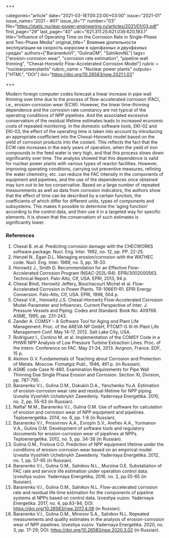 +++

categories="article"
date="2021-03-18T00:23:00+03:00"
issue="2021-01"
issue_name="2021 - #01"
issue_id="1"
number="03"
file="https://static.nuclear-power-engineering.ru/articles/2021/01/03.pdf"
first_page="29"
last_page="40"
udc="621.311.25:621.039.620.193.1"
title="Influence of Operating Time on the Corrosion Rate in Single-Phase and Two-Phase Media"
original_title=" Влияние длительности эксплуатации на скорость коррозии в однофазных и двухфазных средах"
authors=["BaranenkoVI", "GulinaOM", "SalnikovNL"]
tags=["erosion-corrosion wear", "corrosion rate estimation", "pipeline wall thinning", "Chexal-Horowitz Flow-Accelerated Corrosion Model"]
rubric = "nuclearpowerplants"
rubric_name = "Nuclear power plants"
outputs=["HTML", "DOI"]
doi="https://doi.org/10.26583/npe.2021.1.03"

+++

Modern foreign computer codes forecast a linear increase in pipe wall thinning over time due to the process of flow-accelerated corrosion (FAC), i.e., erosion-corrosion wear (ECW). However, the linear time-thinning dependence and the corrosion rate constancy are not typical of the operating conditions of NPP pipelines. And the associated excessive conservatism of the residual lifetime estimates leads to increased economic costs of repeated monitoring. In the domestic software tools, EKI-02 and EKI-03, the effect of the operating time is taken into account by introducing an appropriate coefficient into the Chexal-Horowitz model based on the yield of corrosion products into the coolant. This reflects the fact that the ECW rate increases in the early years of operation, when the yield of iron compounds in the feed water is very high, and that this process slows down significantly over time. The analysis showed that this dependence is valid for nuclear power plants with various types of reactor facilities. However, improving operating conditions, carrying out preventive measures, refining the water chemistry, etc. can reduce the FAC intensity in the components of equipment and pipelines, and the use of the dependences once obtained may turn out to be too conservative. Based on a large number of repeated measurements as well as data from corrosion indicators, the authors show that the effect of time can be described by a certain function, the coefficients of which differ for different units, types of components and subsystems. This makes it possible to determine the ‘aging function’ according to the control data, and then use it in a targeted way for specific elements. It is shown that the conservatism of such estimates is significantly lower.

### References

1. Chexal B. et.al. Predicting corrosion damage with the CHECWORKS software package. Nucl. Eng. Inter. 1992, no. 12, pp. PP. 22-25.
2. Henzel N., Egan D.L. Managing erosion/corrosion with the WATHEC code. Nucl. Eng. Inter. 1989, no. 5, pp. 18-20.
3. Horowitz J., Smith D. Recommendation for an Effective Flow-Accelerated Corrosion Program (NSAC-202L-R4). EPRI/3002000563. Technical Report. Palo-Alto, Clf, USA. EPRI, 2013, 94 p.
4. Chexal Bindi, Horowitz Jeffery, Bouchacourt Michel et al. Flow-Accelerated Corrosion in Power Plants. TR-106611-R1. EPRI Energy Conversion. Palo-Alto, Clf, USA. EPRI, 1998, 504 p.
5. Chexal V.K., Horowitz J.S. Chexal-Horowitz Flow-Accelerated Corrosion Model-Parameter and Influences. Current Perspective of Inter. J. Pressure Vessels and Piping: Codes and Standard. Book No. 409768. ASME, 1995, pp. 231-243.
6. Zander A. COMSY – A Software Tool for Aging and Plant Life Management. Proc. of the AREVA NP GmbH, PTCMT-G III-th Plant Life Management Conf. May 14-17, 2012. Salt Lake City, USA.
7. Rodriguez I., Contino M. et al. Implementation of the COMSY Code in a PHWR NPP Analysis of Low Pressure Turbine Extraction Lines. Proc. of the Intern. Conference on FAC. May 21-24, 2013. Avignon, France. EDF, 15 p.
8. Akimov G.V. Fundamentals of Teaching about Corrosion and Protection of Metals. Moscow. Fizmatgiz Publ., 1946, 461 p. (in Russian).
9. ASME code Case N-480. Examination Requirements for Pipe Wall Thinning Due Single Phase Erosion and Сorrosion. Section XI, Division, pp. 787-795.
10. Baranenko V.I., Gulina O.M., Dokukin D.A., Yanchenko Yu.A. Estimation of erosion-corrosion wear rate and residual lifetime for NPP piping. Izvestia Vysshikh Uchebnykh Zawedeniy. Yadernaya Energetika. 2010, no. 2, pp. 55-63 (in Russian).
11. Naftal’ M.M., Baranenko V.I., Gulina O.M. Use of software for calculation of erosion and corrosion wear of NPP equipment and pipelines. Teploenergetika. 2014, no. 6, pp. 1-8 (in Russian).
12. Baranenko V.I., Prosvirnov A.A., Evropin S.V., Arefiev A.A., Yurmanov V.A., Gulina O.M. Development of software tools and regulatory documents for erosion-corrosion wear of pipelines at NPPs. Teploenergetika. 2012, no. 5, pp. 34-38 (in Russian).
13. Gulina O.M., Frolova O.O. Prediction of NPP equipment lifetime under the conditions of erosion-corrosion wear based on an empirical model. Izvestia Vysshikh Uchebnykh Zawedeniy. Yadernaya Energetika. 2012, no. 1, pp. 57-65 (in Russian).
14. Baranenko V.I., Gulina O.M., Salnikov N.L., Murzina O.E. Substatiation of FAC rate and service life estimation under operation control data. Izvestiya vuzov. Yadernaya Energetika, 2016, no. 2, pp.55-65 (in Russian).
15. Baranenko V.I., Gulina O.M., Salnikov N.L. Flow-accelerated corrosion rate and residual life time estimation for the components of pipeline systems at NPPs based on control data. Izvestiya vuzov. Yadernaya Energetika. 2017, no. 4, pp.83-94; DOI: https://doi.org/10.26583/npe.2017.4.08 (in Russian).
16. Baranenko V.I., Gulina O.M., Mironov S.A., Salnikov N.L. Repeated measurements and quality estimates in the analysis of erosion-corrosion wear of NPP pipelines. Izvestiya vuzov. Yadernaya Energetika. 2020, no. 3, pp. 17-29; DOI: https://doi.org/10.26583/npe.2020.3.02 (in Russian).